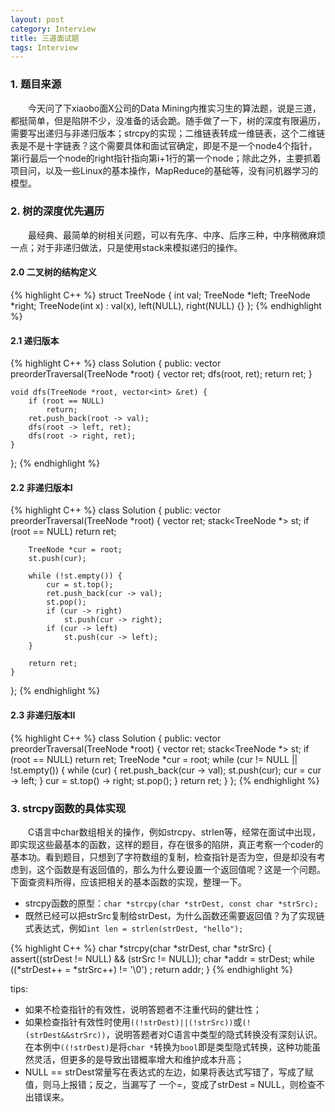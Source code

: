 ```yaml
---
layout: post
category: Interview
title: 三道面试题
tags: Interview
---
```


### 1. 题目来源
&emsp;&emsp;今天问了下xiaobo面X公司的Data Mining内推实习生的算法题，说是三道，都挺简单，但是陷阱不少，没准备的话会跪。随手做了一下，树的深度有限遍历，需要写出递归与非递归版本；strcpy的实现；二维链表转成一维链表，这个二维链表是不是十字链表？这个需要具体和面试官确定，即是不是一个node4个指针，第i行最后一个node的right指针指向第i+1行的第一个node；除此之外，主要抓着项目问，以及一些Linux的基本操作，MapReduce的基础等，没有问机器学习的模型。

<!--more-->

### 2. 树的深度优先遍历
&emsp;&emsp;最经典、最简单的树相关问题，可以有先序、中序、后序三种，中序稍微麻烦一点；对于非递归做法，只是使用stack来模拟递归的操作。

#### 2.0 二叉树的结构定义
{% highlight C++ %}
struct TreeNode {
	int val;
    TreeNode *left;
    TreeNode *right;
    TreeNode(int x) : val(x), left(NULL), right(NULL) {}
};
{% endhighlight %}


#### 2.1 递归版本
{% highlight C++ %}
class Solution {
public:
    vector<int> preorderTraversal(TreeNode *root) {
        vector<int> ret;
        dfs(root, ret);
        return ret;
    }
    
    void dfs(TreeNode *root, vector<int> &ret) {
        if (root == NULL)
            return;
        ret.push_back(root -> val);
        dfs(root -> left, ret);
        dfs(root -> right, ret);
    }
};
{% endhighlight %}

#### 2.2 非递归版本I
{% highlight C++ %}
class Solution {
public:
    vector<int> preorderTraversal(TreeNode *root) {
        vector<int> ret;
        stack<TreeNode *> st;
        if (root == NULL)
            return ret;
            
        TreeNode *cur = root;
        st.push(cur);
        
        while (!st.empty()) {
            cur = st.top();
            ret.push_back(cur -> val);
            st.pop();
            if (cur -> right)
                st.push(cur -> right);
            if (cur -> left)
                st.push(cur -> left);
        }
        
        return ret;
    }
};
{% endhighlight %}

#### 2.3 非递归版本II
{% highlight C++ %}
class Solution {
public:
    vector<int> preorderTraversal(TreeNode *root) {
        vector<int> ret;
        stack<TreeNode *> st;
        if (root == NULL)
            return ret;
        TreeNode *cur = root;
        while (cur != NULL || !st.empty()) {
            while (cur) {
                ret.push_back(cur -> val);
                st.push(cur);
                cur = cur -> left;
            }
            cur = st.top() -> right;
            st.pop();
        }
        return ret;
    }
};
{% endhighlight %}

### 3. strcpy函数的具体实现
&emsp;&emsp;C语言中char数组相关的操作，例如strcpy、strlen等，经常在面试中出现，即实现这些最基本的函数，这样的题目，存在很多的陷阱，真正考察一个coder的基本功。看到题目，只想到了字符数组的复制，检查指针是否为空，但是却没有考虑到，这个函数是有返回值的，那么为什么要设置一个返回值呢？这是一个问题。下面查资料所得，应该把相关的基本函数的实现，整理一下。

* strcpy函数的原型：`char *strcpy(char *strDest, const char *strSrc);`
* 既然已经可以把strSrc复制给strDest，为什么函数还需要返回值？为了实现链式表达式，例如`int len = strlen(strDest, "hello");`

{% highlight C++ %}
char *strcpy(char *strDest, char *strSrc)
{
	assert((strDest != NULL) && (strSrc != NULL));
	char *addr = strDest;
	while ((*strDest++ = *strSrc++) != '\0')
		;
	return addr;
}
{% endhighlight %}

tips:
* 如果不检查指针的有效性，说明答题者不注重代码的健壮性；
* 如果检查指针有效性时使用`((!strDest)||(!strSrc))`或`(!(strDest&&strSrc))`，说明答题者对C语言中类型的隐式转换没有深刻认识。在本例中`((!strDest)`是将`char *`转换为`bool`即是类型隐式转换，这种功能虽然灵活，但更多的是导致出错概率增大和维护成本升高；
* NULL == strDest常量写在表达式的左边，如果将表达式写错了，写成了赋值，则马上报错；反之，当漏写了 一个=，变成了strDest  = NULL，则检查不出错误来。

